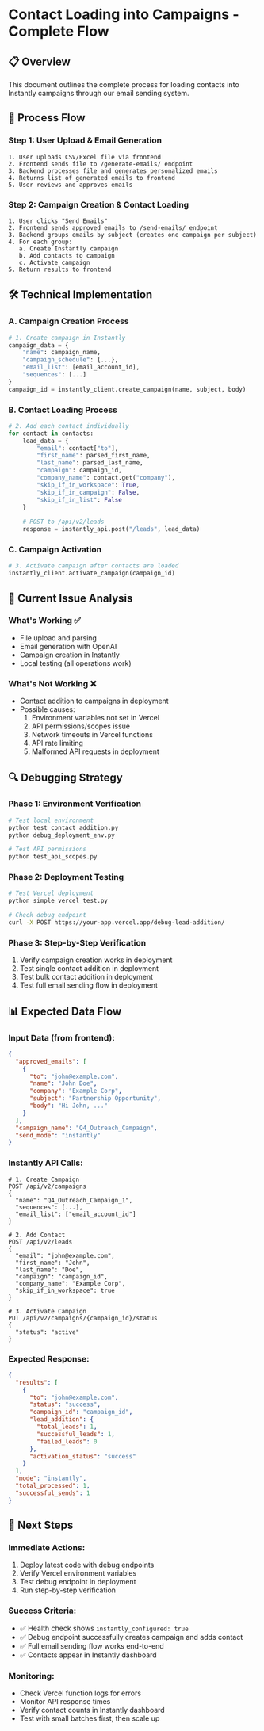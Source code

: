# Contact Loading into Campaigns - Complete Flow

## 📋 Overview
This document outlines the complete process for loading contacts into Instantly campaigns through our email sending system.

## 🔄 Process Flow

### Step 1: User Upload & Email Generation
```
1. User uploads CSV/Excel file via frontend
2. Frontend sends file to /generate-emails/ endpoint
3. Backend processes file and generates personalized emails
4. Returns list of generated emails to frontend
5. User reviews and approves emails
```

### Step 2: Campaign Creation & Contact Loading
```
1. User clicks "Send Emails" 
2. Frontend sends approved emails to /send-emails/ endpoint
3. Backend groups emails by subject (creates one campaign per subject)
4. For each group:
   a. Create Instantly campaign
   b. Add contacts to campaign
   c. Activate campaign
5. Return results to frontend
```

## 🛠 Technical Implementation

### A. Campaign Creation Process
```python
# 1. Create campaign in Instantly
campaign_data = {
    "name": campaign_name,
    "campaign_schedule": {...},
    "email_list": [email_account_id],
    "sequences": [...]
}
campaign_id = instantly_client.create_campaign(name, subject, body)
```

### B. Contact Loading Process
```python
# 2. Add each contact individually
for contact in contacts:
    lead_data = {
        "email": contact["to"],
        "first_name": parsed_first_name,
        "last_name": parsed_last_name,
        "campaign": campaign_id,
        "company_name": contact.get("company"),
        "skip_if_in_workspace": True,
        "skip_if_in_campaign": False,
        "skip_if_in_list": False
    }
    
    # POST to /api/v2/leads
    response = instantly_api.post("/leads", lead_data)
```

### C. Campaign Activation
```python
# 3. Activate campaign after contacts are loaded
instantly_client.activate_campaign(campaign_id)
```

## 🎯 Current Issue Analysis

### What's Working ✅
- File upload and parsing
- Email generation with OpenAI
- Campaign creation in Instantly
- Local testing (all operations work)

### What's Not Working ❌
- Contact addition to campaigns in deployment
- Possible causes:
  1. Environment variables not set in Vercel
  2. API permissions/scopes issue
  3. Network timeouts in Vercel functions
  4. API rate limiting
  5. Malformed API requests in deployment

## 🔍 Debugging Strategy

### Phase 1: Environment Verification
```bash
# Test local environment
python test_contact_addition.py
python debug_deployment_env.py

# Test API permissions
python test_api_scopes.py
```

### Phase 2: Deployment Testing
```bash
# Test Vercel deployment
python simple_vercel_test.py

# Check debug endpoint
curl -X POST https://your-app.vercel.app/debug-lead-addition/
```

### Phase 3: Step-by-Step Verification
1. Verify campaign creation works in deployment
2. Test single contact addition in deployment
3. Test bulk contact addition in deployment
4. Test full email sending flow in deployment

## 📊 Expected Data Flow

### Input Data (from frontend):
```json
{
  "approved_emails": [
    {
      "to": "john@example.com",
      "name": "John Doe", 
      "company": "Example Corp",
      "subject": "Partnership Opportunity",
      "body": "Hi John, ..."
    }
  ],
  "campaign_name": "Q4_Outreach_Campaign",
  "send_mode": "instantly"
}
```

### Instantly API Calls:
```http
# 1. Create Campaign
POST /api/v2/campaigns
{
  "name": "Q4_Outreach_Campaign_1",
  "sequences": [...],
  "email_list": ["email_account_id"]
}

# 2. Add Contact
POST /api/v2/leads  
{
  "email": "john@example.com",
  "first_name": "John",
  "last_name": "Doe",
  "campaign": "campaign_id",
  "company_name": "Example Corp",
  "skip_if_in_workspace": true
}

# 3. Activate Campaign
PUT /api/v2/campaigns/{campaign_id}/status
{
  "status": "active"
}
```

### Expected Response:
```json
{
  "results": [
    {
      "to": "john@example.com",
      "status": "success",
      "campaign_id": "campaign_id",
      "lead_addition": {
        "total_leads": 1,
        "successful_leads": 1,
        "failed_leads": 0
      },
      "activation_status": "success"
    }
  ],
  "mode": "instantly",
  "total_processed": 1,
  "successful_sends": 1
}
```

## 🎯 Next Steps

### Immediate Actions:
1. Deploy latest code with debug endpoints
2. Verify Vercel environment variables
3. Test debug endpoint in deployment
4. Run step-by-step verification

### Success Criteria:
- ✅ Health check shows `instantly_configured: true`
- ✅ Debug endpoint successfully creates campaign and adds contact
- ✅ Full email sending flow works end-to-end
- ✅ Contacts appear in Instantly dashboard

### Monitoring:
- Check Vercel function logs for errors
- Monitor API response times
- Verify contact counts in Instantly dashboard
- Test with small batches first, then scale up 